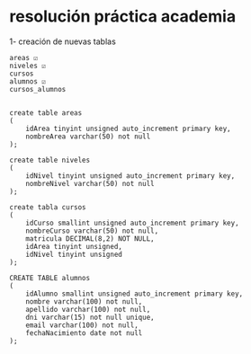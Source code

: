 # resolución práctica academia

1- creación de nuevas tablas

    areas ☑️  
    niveles ☑️  
    cursos  
    alumnos ☑️   
    cursos_alumnos  


    create table areas  
    (  
        idArea tinyint unsigned auto_increment primary key,  
        nombreArea varchar(50) not null  
    );  

    create table niveles  
    (  
        idNivel tinyint unsigned auto_increment primary key,  
        nombreNivel varchar(50) not null  
    );  

    create tabla cursos
    (
        idCurso smallint unsigned auto_increment primary key,
        nombreCurso varchar(50) not null, 
        matricula DECIMAL(8,2) NOT NULL,
        idArea tinyint unsigned, 
        idNivel tinyint unsigned
    );

    CREATE TABLE alumnos 
    (    
        idAlumno smallint unsigned auto_increment primary key,  
        nombre varchar(100) not null,  
        apellido varchar(100) not null,  
        dni varchar(15) not null unique,   
        email varchar(100) not null,  
        fechaNacimiento date not null  
    );  

